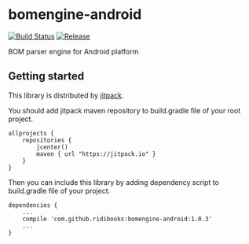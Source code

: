 # bomengine-android
[![Build Status](https://travis-ci.org/ridibooks/bomengine-android.svg?branch=master)](https://travis-ci.org/ridibooks/bomengine-android)
[![Release](https://jitpack.io/v/ridibooks/bomengine-android.svg)](https://jitpack.io/#ridibooks/bomengine-android)

BOM parser engine for Android platform

## Getting started

This library is distributed by [jitpack](https://jitpack.io).

You should add jitpack maven repository to build.gradle file of your root project.

```
allprojects {
    repositories {
        jcenter()
        maven { url "https://jitpack.io" }
    }
}
```

Then you can include this library by adding dependency script to build.gradle file of your project.

```
dependencies {
    ...
    compile 'com.github.ridibooks:bomengine-android:1.0.3'
    ...
}
```
